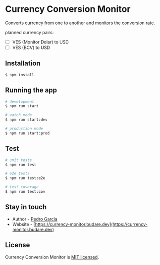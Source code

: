 # Currency Conversion Monitor

Converts currency from one to another and monitors the conversion rate.

planned currency pairs:
- [ ] VES (Monitor Dolar) to USD
- [ ] VES (BCV) to USD

## Installation

```bash
$ npm install
```

## Running the app

```bash
# development
$ npm run start

# watch mode
$ npm run start:dev

# production mode
$ npm run start:prod
```

## Test

```bash
# unit tests
$ npm run test

# e2e tests
$ npm run test:e2e

# test coverage
$ npm run test:cov
```

## Stay in touch

- Author - [Pedro García](https://budare.dev)
- Website - [https://currency-monitor.budare.dev](https://currency-monitor.budare.dev)

## License

Currency Conversion Monitor is [MIT licensed](LICENSE).
